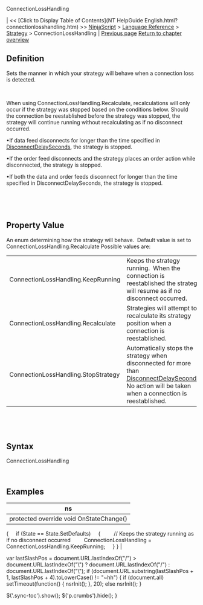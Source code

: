 ﻿










 


ConnectionLossHandling







| &lt;&lt; [Click to Display Table of Contents](NT HelpGuide English.html?connectionlosshandling.htm) &gt;&gt;
 [NinjaScript](ninjascript.htm) &gt; [Language Reference](language_reference_wip.htm) &gt; [Strategy](strategy.htm) &gt;
ConnectionLossHandling | [Previous page](closestrategy.htm)
[Return to chapter overview](strategy.htm)










Definition
----------


Sets the manner in which your strategy will behave when a connection loss is detected.


 


When using ConnectionLossHandling.Recalculate, recalculations will only occur if the strategy was stopped based on the conditions below. Should the connection be reestablished before the strategy was stopped, the strategy will continue running without recalculating as if no disconnect occurred.


•If data feed disconnects for longer than the time specified in [DisconnectDelaySeconds](disconnectdelayseconds.htm), the strategy is stopped.

•If the order feed disconnects and the strategy places an order action while disconnected, the strategy is stopped.

•If both the data and order feeds disconnect for longer than the time specified in DisconnectDelaySeconds, the strategy is stopped.

 


 


Property Value
--------------


An enum determining how the strategy will behave.  Default value is set to ConnectionLossHandling.Recalculate Possible values are:




|  |  |
| --- | --- |
| ConnectionLossHandling.KeepRunning  | Keeps the strategy running.  When the connection is reestablished the strategy will resume as if no disconnect occurred. |
| ConnectionLossHandling.Recalculate | Strategies will attempt to recalculate its strategy position when a connection is reestablished.  |
| ConnectionLossHandling.StopStrategy |  Automatically stops the strategy when disconnected for more than [DisconnectDelaySeconds](disconnectdelayseconds.htm). No action will be taken when a connection is reestablished. |



 


 


Syntax
------


ConnectionLossHandling


 



Examples
--------




| ns |
| --- |
| protected override void OnStateChange() 
{
     if (State == State.SetDefaults)
     {
         // Keeps the strategy running as if no disconnect occurred
         ConnectionLossHandling = ConnectionLossHandling.KeepRunning;
     }
} |






 
 var lastSlashPos = document.URL.lastIndexOf("/") &gt; document.URL.lastIndexOf("\\") ? document.URL.lastIndexOf("/") : document.URL.lastIndexOf("\\");
 if (document.URL.substring(lastSlashPos + 1, lastSlashPos + 4).toLowerCase() != "~hh") {
 if (document.all) setTimeout(function() {
 nsrInit();
 }, 20);
 else nsrInit();
 }
 
 
 $('.sync-toc').show();
 $('p.crumbs').hide();
 }
 
 
 



